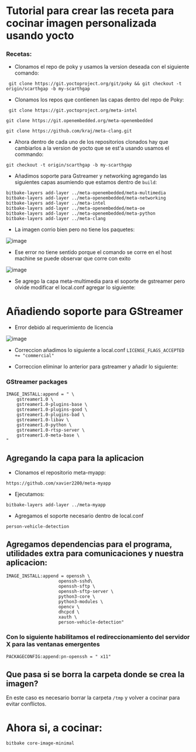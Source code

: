 # Tutorial para crear las receta para cocinar imagen personalizada usando yocto

### Recetas:

 - Clonamos el repo de poky y usamos la version deseada con el siguiente comando:

``` git clone https://git.yoctoproject.org/git/poky && git checkout -t origin/scarthgap -b my-scarthgap```

- Clonamos los repos que contienen las capas dentro del repo de Poky:

``` git clone https://git.yoctoproject.org/meta-intel```

```git clone https://git.openembedded.org/meta-openembedded```

```git clone https://github.com/kraj/meta-clang.git```

- Ahora dentro de cada uno de los repositorios clonados hay que cambiarlos a la version de yocto que se est'a usando usamos el commando:

```git checkout -t origin/scarthgap -b my-scarthgap```

- Añadimos soporte para Gstreamer y networking agregando las siguientes capas asumiendo que estamos dentro de ```build```:
```
bitbake-layers add-layer ../meta-openembedded/meta-multimedia
bitbake-layers add-layer ../meta-openembedded/meta-networking
bitbake-layers add-layer ../meta-intel
bitbake-layers add-layer ../meta-openembedded/meta-oe
bitbake-layers add-layer ../meta-openembedded/meta-python
bitbake-layers add-layer ../meta-clang
```

- La imagen corrio bien pero no tiene los paquetes:

![image](./figuras/error_no_packages.png)

- Ese error no tiene sentido porque el comando se corre en el host machine se puede observar que corre con exito

![image](./figuras/pack_host.png)

- Se agrego la capa meta-multimedia para el soporte de gstreamer pero olvide modificar el local.conf agregar lo siguiente:

# Añadiendo soporte para GStreamer


- Error debido al requerimiento de licencia

![image](./figuras/error_license.png)

- Correccion añadimos lo siguiente a local.conf ```LICENSE_FLAGS_ACCEPTED += "commercial"```


- Correccion eliminar lo anterior para gstreamer y añadir lo siguiente:
### GStreamer packages
```
IMAGE_INSTALL:append = " \
    gstreamer1.0 \
    gstreamer1.0-plugins-base \
    gstreamer1.0-plugins-good \
    gstreamer1.0-plugins-bad \
    gstreamer1.0-libav \
    gstreamer1.0-python \
    gstreamer1.0-rtsp-server \
    gstreamer1.0-meta-base \
"
```

## Agregando la capa para la aplicacion

- Clonamos el repositorio meta-myapp:

```https://github.com/xavier2200/meta-myapp```

- Ejecutamos:

```bitbake-layers add-layer ../meta-myapp```

- Agregamos el soporte necesario dentro de local.conf

```person-vehicle-detection```

## Agregamos dependencias para el programa, utilidades extra para comunicaciones y nuestra aplicacion:

``` 
IMAGE_INSTALL:append = openssh \
                    openssh-sshd\
                    openssh-sftp \
                    openssh-sftp-server \
                    python3-core \
                    python3-modules \
                    opencv \
                    dhcpcd \
                    xauth \
                    person-vehicle-detection"
```
### Con lo siguiente habilitamos el redireccionamiento del servidor X para las ventanas emergentes

```
PACKAGECONFIG:append:pn-openssh = " x11"
```

## Que pasa si se borra la carpeta donde se crea la imagen?

En este caso es necesario borrar la carpeta ```/tmp``` y volver a cocinar para evitar conflictos.

# Ahora si, a cocinar:

```
bitbake core-image-minimal
```